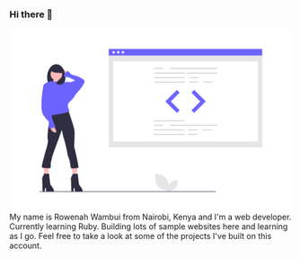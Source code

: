 ### Hi there 👋

<img align="right" src="https://raw.githubusercontent.com/RowenahWambui/RowenahWambui/master/proud_coder.png" >

My name is Rowenah Wambui from Nairobi, Kenya and I'm a web developer. Currently learning Ruby. Building lots of sample websites here and learning as I go.
Feel free to take a look at some of the projects I've built on this account.

 <!--<img src="https://github-readme-stats.vercel.app/api?username=RowenahWambui&count_private=true&show_icons=true" alt="Rowenah's github stats" /> -->


